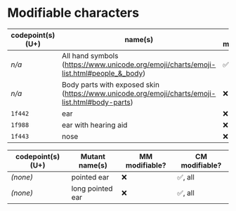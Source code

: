 # Modifiable characters

| codepoint(s) (U+) | name(s)          | MM modifiable? | CM modifiable? | 
| ----              | ----             | ---- | ---- |
| *n/a*             | All hand symbols (https://www.unicode.org/emoji/charts/emoji-list.html#people_&_body) | ✅ | ✅ |
| *n/a*             | Body parts with exposed skin (https://www.unicode.org/emoji/charts/emoji-list.html#body-parts) | ❌ | ✅ |
| `1f442`           | ear              | ❌ | ✅, all |
| `1f988`           | ear with hearing aid             | ❌ | ✅, all |
| `1f443`           | nose             | ❌ | ✅, all |

| codepoint(s) (U+) | Mutant name(s)          | MM modifiable? | CM modifiable? | 
| ----              | ----             | ---- | ---- |
| *(none)*          | pointed ear     | ❌ | ✅, all |
| *(none)*          | long pointed ear | ❌ | ✅, all |

